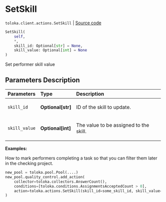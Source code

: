# SetSkill
`toloka.client.actions.SetSkill` | [Source code](https://github.com/Toloka/toloka-kit/blob/v0.1.25/src/client/actions.py#L160)

```python
SetSkill(
    self,
    *,
    skill_id: Optional[str] = None,
    skill_value: Optional[int] = None
)
```

Set performer skill value

## Parameters Description

| Parameters | Type | Description |
| :----------| :----| :-----------|
`skill_id`|**Optional\[str\]**|<p>ID of the skill to update.</p>
`skill_value`|**Optional\[int\]**|<p>The value to be assigned to the skill.</p>

**Examples:**

How to mark performers completing a task so that you can filter them later in the checking project.

```python
new_pool = toloka.pool.Pool(....)
new_pool.quality_control.add_action(
    collector=toloka.collectors.AnswerCount(),
    conditions=[toloka.conditions.AssignmentsAcceptedCount > 0],
    action=toloka.actions.SetSkill(skill_id=some_skill_id, skill_value=1),
)
```
